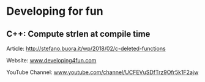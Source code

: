 # Developing for fun
## C++: Compute strlen at compile time

Article: http://stefano.buora.it/wp/2018/02/c-deleted-functions

Website: www.developing4fun.com

YouTube Channel: www.youtube.com/channel/UCFEVuSDfTrz9Ofr5k1F2ajw

